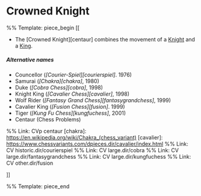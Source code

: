 # Crowned Knight

%% Template: piece_begin
[[
* The [Crowned Knight][centaur] combines the movement of a [Knight](knight.html)
  and a [King](king.html).

##### Alternative names
* Councellor (*[Courier-Spiel][courierspiel]*. 1976)
* Samurai (*[Chakra][chakra]*, 1980)
* Duke (*[Cobra Chess][cobra]*, 1998)
* Knight King (*[Cavalier Chess][cavalier]*, 1998)
* Wolf Rider (*[Fantasy Grand Chess][fantasygrandchess]*, 1999)
* Cavalier King (*[Fusion Chess][fusion]*. 1999)
* Tiger (*[Kung Fu Chess][kungfuchess]*, 2001)
* Centaur (Chess Problems)

%% Link: CVp centaur
[chakra]: https://en.wikipedia.org/wiki/Chakra_(chess_variant)
[cavalier]: https://www.chessvariants.com/dpieces.dir/cavalier/index.html
%% Link: CV historic.dir/courierspiel
%% Link: CV large.dir/cobra
%% Link: CV large.dir/fantasygrandchess
%% Link: CV large.dir/kungfuchess
%% Link: CV other.dir/fusion

]]

%% Template: piece_end

